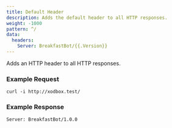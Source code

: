 ```yaml
---
title: Default Header
description: Adds the default header to all HTTP responses.
weight: -1000
pattern: ^/
data:
  headers:
    Server: BreakfastBot/{{.Version}}
---
```


Adds an HTTP header to all HTTP responses.

### Example Request

```shell
curl -i http://xodbox.test/
```

### Example Response

```txt
Server: BreakfastBot/1.0.0
```
